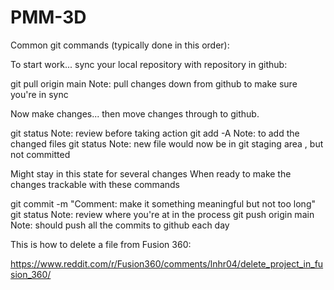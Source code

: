# PMM-3D


Common git commands (typically done in this order):

To start work... sync your local repository with repository in github:

git pull origin main  Note: pull changes down from github to make sure you're in sync

Now make changes... then move changes through to github.  

git status   Note: review before taking action
git add -A   Note: to add the changed files
git status   Note: new file would now be in git staging area , but not committed  

Might stay in this state for several changes
When ready to make the changes trackable with these commands

git commit -m "Comment: make it something meaningful but not too long"
git status   Note: review where you're at in the process
git push origin main  Note: should push all the commits to github each day


This is how to delete a file from Fusion 360:

https://www.reddit.com/r/Fusion360/comments/lnhr04/delete_project_in_fusion_360/
